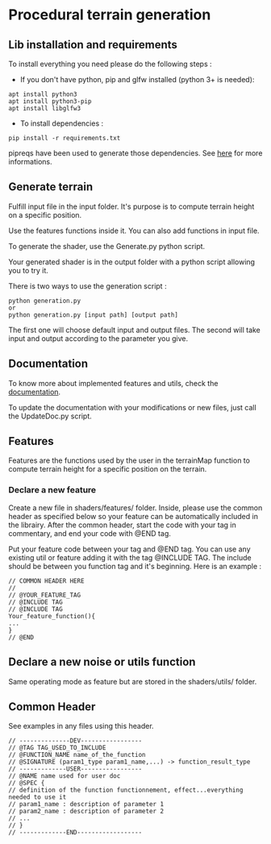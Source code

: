 # Procedural terrain generation

## Lib installation and requirements

To install everything you need please do the following steps :

- If you don't have python, pip and glfw installed (python 3+ is needed):
```
apt install python3
apt install python3-pip
apt install libglfw3
```
- To install dependencies :
```
pip install -r requirements.txt
```
pipreqs have been used to generate those dependencies. See [here](https://pypi.org/project/pipreqs/) for more informations.

## Generate terrain

Fulfill input file in the input folder. It's purpose is to compute terrain height on a specific position.

Use the features functions inside it. You can also add functions in input file.

To generate the shader, use the Generate.py python script.

Your generated shader is in the output folder with a python script allowing you to try it.

There is two ways to use the generation script :
```
python generation.py
or
python generation.py [input path] [output path]
```
The first one will choose default input and output files. The second will take input and output according to the parameter you give.

## Documentation

To know more about implemented features and utils, check the [documentation](Doc/main.md).

To update the documentation with your modifications or new files, just call the UpdateDoc.py script.

## Features

Features are the functions used by the user in the terrainMap function to compute terrain height for a specific position on the terrain.

### Declare a new feature

Create a new file in shaders/features/ folder. Inside, please use the common header as specified below so your feature can be automatically included in the librairy. After the common header, start the code with your tag in commentary, and end your code with @END tag.

Put your feature code between your tag and @END tag. You can use any existing util or feature adding it with the tag @INCLUDE TAG. The include should be between you function tag and it's beginning. Here is an example :
```
// COMMON HEADER HERE
//
// @YOUR_FEATURE_TAG
// @INCLUDE TAG
// @INCLUDE TAG
Your_feature_function(){
...
}
// @END
```

## Declare a new noise or utils function

Same operating mode as feature but are stored in the shaders/utils/ folder.


## Common Header
See examples in any files using this header.
```
// --------------DEV-----------------
// @TAG TAG_USED_TO_INCLUDE
// @FUNCTION_NAME name_of_the_function
// @SIGNATURE (param1_type param1_name,...) -> function_result_type
// -------------USER-----------------
// @NAME name used for user doc
// @SPEC {
// definition of the function functionnement, effect...everything needed to use it
// param1_name : description of parameter 1
// param2_name : description of parameter 2
// ...
// }
// -------------END------------------
```
